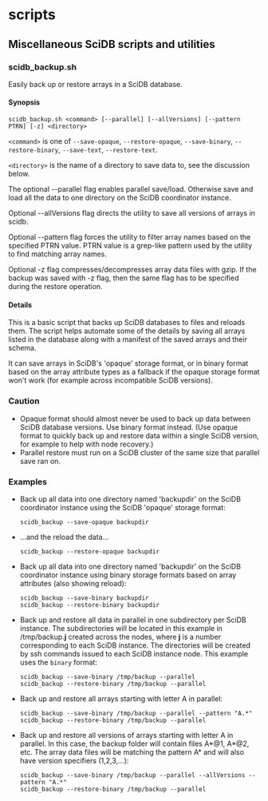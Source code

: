 scripts
=======

## Miscellaneous SciDB scripts and utilities

### scidb_backup.sh

Easily back up or restore arrays in a SciDB database.

#### Synopsis

```
scidb_backup.sh <command> [--parallel] [--allVersions] [--pattern PTRN] [-z] <directory>
```

```<command>``` is one of ```--save-opaque```, ```--restore-opaque```, ```--save-binary```, ```--restore-binary```, ```--save-text```, ```--restore-text```.

```<directory>``` is the name of a directory to save data to, see the discussion below.

The optional --parallel flag enables parallel save/load. Otherwise save and load
all the data to one directory on the SciDB coordinator instance.

Optional --allVersions flag directs the utility to save all versions of arrays
in scidb.

Optional --pattern flag forces the utility to filter array names based on the
specified PTRN value.  PTRN value is a grep-like pattern used by the utility 
to find matching array names.

Optional -z flag compresses/decompresses array data files with gzip.  If the 
backup was saved with -z flag, then the same flag has to be specified during 
the restore operation.

#### Details
This is a basic script that backs up SciDB databases to files and reloads them.
The script helps automate some of the details by saving all arrays listed in
the database along with a manifest of the saved arrays and their schema.

It can save arrays in SciDB's 'opaque' storage format, or in binary format
based on the array attribute types as a fallback if the opaque storage format
won't work (for example across incompatible SciDB versions).

### Caution

* Opaque format should almost never be used to back up data between SciDB
  database versions. Use binary format instead. (Use opaque format to
  quickly back up and restore data within a single SciDB version, for example
  to help with node recovery.)
* Parallel restore must run on a SciDB cluster of the same size that parallel save ran on.

### Examples

* Back up all data into one directory named 'backupdir' on the SciDB coordinator instance
using the SciDB 'opaque' storage format:

    ```
    scidb_backup --save-opaque backupdir
    ```

* ...and the reload the data...

    ```
    scidb_backup --restore-opaque backupdir
    ```

* Back up all data into one directory named 'backupdir' on the SciDB coordinator instance
using binary storage formats based on array attributes (also showing reload):

    ```
    scidb_backup --save-binary backupdir
    scidb_backup --restore-binary backupdir
    ```

* Back up and restore all data in parallel in one subdirectory per SciDB instance. The subdirectories will be located in this example in /tmp/backup.**j** created across the nodes, where **j** is a number corresponding to each SciDB instance. The directories will be created by ssh commands issued to each SciDB instance node. This example uses the `binary` format:

    ```
    scidb_backup --save-binary /tmp/backup --parallel
    scidb_backup --restore-binary /tmp/backup --parallel
    ```
 * Back up and restore all arrays starting with letter A in parallel:

    ```
    scidb_backup --save-binary /tmp/backup --parallel --pattern "A.*"
    scidb_backup --restore-binary /tmp/backup --parallel
    ```
 * Back up and restore all versions of arrays starting with letter A in parallel.  In this case, the backup folder will contain files A*@1, A*@2, etc.  The array data files will be matching the pattern A* and will also have version specifiers (1,2,3,...):

    ```
    scidb_backup --save-binary /tmp/backup --parallel --allVersions --pattern "A.*"
    scidb_backup --restore-binary /tmp/backup --parallel
    ```
